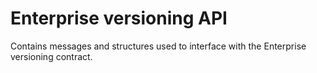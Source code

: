 Enterprise versioning API
=======

Contains messages and structures used to interface with the Enterprise versioning contract.
